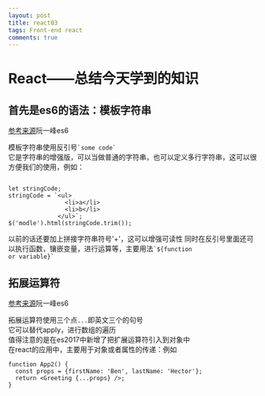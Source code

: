 ```yaml
---
layout: post
title: react03
tags: Front-end react
comments: true
---
```


# React——总结今天学到的知识

## 首先是es6的语法：模板字符串

[参考来源](http://es6.ruanyifeng.com/?search=%60+%60&x=0&y=0#docs/string)阮一峰es6

模板字符串使用反引号<code>&#96;some code&#96;</code><br />
它是字符串的增强版，可以当做普通的字符串，也可以定义多行字符串，这可以很方便我们的使用，例如：<br />
``` jquery

let stringCode;
stringCode = `<ul>
                <li>a</li>
                <li>b</li>
              </ul>`;
$('modle').html(stringCode.trim());

```

以前的话还要加上拼接字符串符号'+'，这可以增强可读性
同时在反引号里面还可以执行函数，镶嵌变量，进行运算等，主要用法<code>&#96;${function or variable}&#96;</code>

## 拓展运算符

[参考来源](http://es6.ruanyifeng.com/?search=%60+%60&x=0&y=0#docs/array)阮一峰es6

拓展运算符使用三个点`...`即英文三个的句号<br />
它可以替代apply，进行数组的遍历<br />
值得注意的是在es2017中新增了把扩展运算符引入到对象中<br />
在react的应用中，主要用于对象或者属性的传递：例如
``` react-jsx
function App2() {
  const props = {firstName: 'Ben', lastName: 'Hector'};
  return <Greeting {...props} />;
}
```
